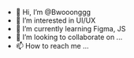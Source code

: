 - 👋 Hi, I’m @Bwooonggg
- 👀 I’m interested in UI/UX
- 🌱 I’m currently learning Figma, JS
- 💞️ I’m looking to collaborate on ...
- 📫 How to reach me ...

<!---
Bwooonggg/Bwooonggg is a ✨ special ✨ repository because its `README.md` (this file) appears on your GitHub profile.
You can click the Preview link to take a look at your changes.
--->
